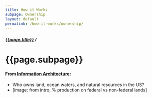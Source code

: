 ```yaml
---
title: How it Works
subpage: Ownership
layout: default
permalink: /how-it-works/ownership/
---
```


<div class="container-outer container-padded">

  <h5><a href="{{site.baseurl}}{{site.permalink}}">{{page.title}}</a> /</h5>
  <h1>{{page.subpage}}</h1>
  <h4>From <a href="https://github.com/18F/doi-extractives-data/wiki/Information-Architecture">Information Architecture</a>:</h4>

  <ul class="bullet">
    <li>Who owns land, ocean waters, and natural resources in the US?</li>
    <li>[image: from intro, % production on federal vs non-federal lands]</li>
  </ul>

</div>


